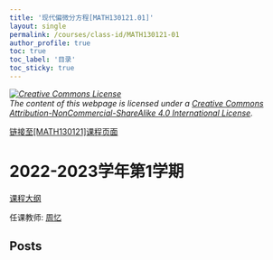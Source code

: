 ```yaml
---
title: '现代偏微分方程[MATH130121.01]'
layout: single
permalink: /courses/class-id/MATH130121-01
author_profile: true
toc: true
toc_label: '目录'
toc_sticky: true
---
```



<div class='notice--warning'>
	<p><i><a rel='license' href='http://creativecommons.org/licenses/by-nc-sa/4.0/'><img alt='Creative Commons License' style='border-width:0' src='https://i.creativecommons.org/l/by-nc-sa/4.0/88x31.png' /></a><br /> The content of this webpage is licensed under a <a rel='license' href='http://creativecommons.org/licenses/by-nc-sa/4.0/'>Creative Commons Attribution-NonCommercial-ShareAlike 4.0 International License</a>.</i></p>
</div>

<a href='https://fdu-math.github.io/courses/MATH130121'>链接至[MATH130121]课程页面</a>


# 2022-2023学年第1学期
<a href='https://fdu-math.github.io/courses/syllabus/MATH130121.01-2022-2023-1 (Encrypted).pdf'>课程大纲</a>

任课教师: <a href='https://fdu-math.github.io/teachers/周忆'>周忆</a>


## Posts


